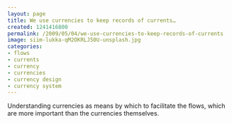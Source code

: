 ```yaml
---
layout: page
title: We use currencies to keep records of currents…
created: 1241416800
permalink: /2009/05/04/we-use-currencies-to-keep-records-of-currents
image: siim-lukka-qM2OKRLJ50U-unsplash.jpg
categories:
- flows
- currents
- currency
- currencies
- currency design
- currency system
---
```

Understanding currencies as means by which to facilitate the flows, which are more important than the currencies themselves.
